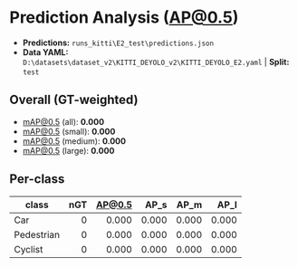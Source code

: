 # Prediction Analysis (AP@0.5)

- **Predictions:** `runs_kitti\E2_test\predictions.json`
- **Data YAML:** `D:\datasets\dataset_v2\KITTI_DEYOLO_v2\KITTI_DEYOLO_E2.yaml`  |  **Split:** `test`

## Overall (GT-weighted)

- mAP@0.5 (all): **0.000**
- mAP@0.5 (small): **0.000**
- mAP@0.5 (medium): **0.000**
- mAP@0.5 (large): **0.000**

## Per-class

| class | nGT | AP@0.5 | AP_s | AP_m | AP_l |
|---|---:|---:|---:|---:|---:|
| Car | 0 | 0.000 | 0.000 | 0.000 | 0.000 |
| Pedestrian | 0 | 0.000 | 0.000 | 0.000 | 0.000 |
| Cyclist | 0 | 0.000 | 0.000 | 0.000 | 0.000 |
